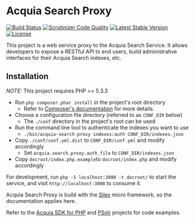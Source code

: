 # Acquia Search Proxy

[![Build Status](https://travis-ci.org/acquia/acquia-search-proxy.svg?branch=master)](https://travis-ci.org/acquia/acquia-search-proxy)
[![Scrutinizer Code Quality](https://scrutinizer-ci.com/g/acquia/acquia-search-proxy/badges/quality-score.png?b=master)](https://scrutinizer-ci.com/g/acquia/acquia-search-proxy/?branch=master)
[![Latest Stable Version](https://poser.pugx.org/acquia/acquia-search-proxy/v/stable.png)](https://packagist.org/packages/acquia/acquia-search-proxy)
[![License](https://poser.pugx.org/acquia/acquia-search-proxy/license.svg)](https://packagist.org/packages/acquia/acquia-search-proxy)

This project is a web service proxy to the Acquia Search Service. It allows
developers to expose a RESTful API to end users, build administrative interfaces
for their Acquia Search indexes, etc.

## Installation

*NOTE:* This project requires PHP >= 5.3.3

* Run `php composer.phar install` in the project's root directory
  * Refer to [Composer's documentation](https://github.com/composer/composer/blob/master/doc/00-intro.md#introduction) for more details.
* Choose a configuration file directory (referred to as `CONF_DIR` below)
  * The `./conf` directory in the project's root can be used
* Run the command line tool to authenticate the indexes you want to use
  * `./bin/acquia-search-proxy indexes:auth CONF_DIR/indexes.json`
* Copy `./conf/conf.yml.dist` to `CONF_DIR/conf.yml` and modify accordingly
  * Set `acquia.search.proxy.auth_file` to `CONF_DIR/indexes.json`
* Copy `docroot/index.php.example`to `docroot/index.php` and modify accordingly

For development, run `php -S localhost:3000 -t docroot/` to start the service,
and visit `http://localhost:3000` to consume it.

Acquia Search Proxy is build with the [Silex](http://silex.sensiolabs.org/)
micro framework, so the documentation applies here.

Refer to the [Acquia SDK for PHP](http://github.com/acquia/acquia-sdk-php) and
[PSolr](http://github.com/cpliakas/psolr) projects for code examples.
